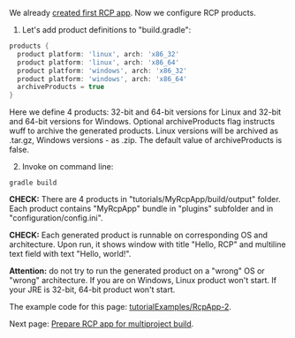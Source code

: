 We already [created first RCP app](Create-first-RCP-app). Now we configure RCP products.

1. Let's add product definitions to "build.gradle":

  ```groovy
  products {
    product platform: 'linux', arch: 'x86_32'
    product platform: 'linux', arch: 'x86_64'
    product platform: 'windows', arch: 'x86_32'
    product platform: 'windows', arch: 'x86_64'
    archiveProducts = true
  }
  ```

  Here we define 4 products: 32-bit and 64-bit versions for Linux and 32-bit and 64-bit versions for Windows.
  Optional archiveProducts flag instructs wuff to archive the generated products. Linux versions will be 
  archived as .tar.gz, Windows versions - as .zip. The default value of archiveProducts is false.

2. Invoke on command line:

  ```shell
  gradle build
  ```

  **CHECK:** There are 4 products in "tutorials/MyRcpApp/build/output" folder. Each product contains "MyRcpApp" bundle in "plugins" subfolder and in "configuration/config.ini". 

  **CHECK:** Each generated product is runnable on corresponding OS and architecture. Upon run, it shows window with title "Hello, RCP" and multiline text field with text "Hello, world!".

  **Attention:** do not try to run the generated product on a "wrong" OS or "wrong" architecture. 
  If you are on Windows, Linux product won't start. If your JRE is 32-bit, 64-bit product won't start.

The example code for this page: [tutorialExamples/RcpApp-2](../tree/master/tutorialExamples/RcpApp-2).

Next page: [Prepare RCP app for multiproject build](Prepare-RCP-app-for-multiproject-build).